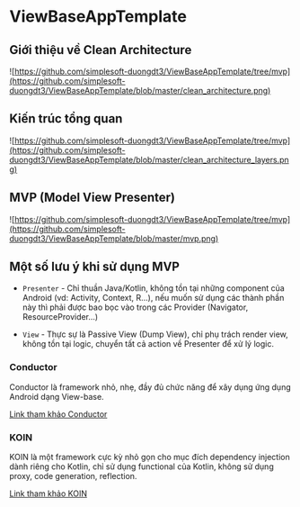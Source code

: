 # ViewBaseAppTemplate

Giới thiệu về Clean Architecture
-----------------
![https://github.com/simplesoft-duongdt3/ViewBaseAppTemplate/tree/mvp](https://github.com/simplesoft-duongdt3/ViewBaseAppTemplate/blob/master/clean_architecture.png)

Kiến trúc tổng quan
-----------------
![https://github.com/simplesoft-duongdt3/ViewBaseAppTemplate/tree/mvp](https://github.com/simplesoft-duongdt3/ViewBaseAppTemplate/blob/master/clean_architecture_layers.png)

MVP (Model View Presenter)
-----------------
![https://github.com/simplesoft-duongdt3/ViewBaseAppTemplate/tree/mvp](https://github.com/simplesoft-duongdt3/ViewBaseAppTemplate/blob/master/mvp.png)

Một số lưu ý khi sử dụng MVP
-----------------
 * `Presenter` - Chỉ thuần Java/Kotlin, không tồn tại những component của Android (vd: Activity, Context, R...), nếu muốn sử dụng các thành phần này thì phải được bao bọc vào trong các Provider (Navigator, ResourceProvider...)
 
 * `View` - Thực sự là Passive View (Dump View), chỉ phụ trách render view, không tồn tại logic, chuyển tất cả action về Presenter để xử lý logic.


### Conductor

Conductor là framework nhỏ, nhẹ, đầy đủ chức năng để xây dụng ứng dụng Android dạng View-base.

[Link tham khảo Conductor](https://github.com/bluelinelabs/conductor/tree/master)


### KOIN
KOIN là một framework cực kỳ nhỏ gọn cho mục đích dependency injection dành riêng cho Kotlin, chỉ sử dụng functional của Kotlin, không sử dụng proxy, code generation, reflection.

[Link tham khảo KOIN](https://insert-koin.io)
